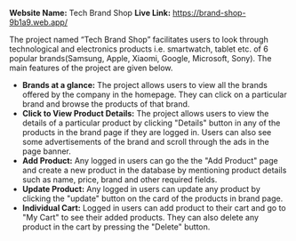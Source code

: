 **Website Name:** Tech Brand Shop
**Live Link:** https://brand-shop-9b1a9.web.app/

The project named “Tech Brand Shop” facilitates users to look through technological and electronics products i.e. smartwatch, tablet etc. of 6 popular brands(Samsung, Apple, Xiaomi, Google, Microsoft, Sony). The main features of the project are given below.

- **Brands at a glance:** The project allows users to view all the brands offered by the company in the homepage. They can click on a particular brand and browse the products of that brand.
- **Click to View Product Details:** The project allows users to view the details of a particular product by clicking "Details" button in any of the products in the brand page if they are logged in. Users can also see some advertisements of the brand and scroll through the ads in the page banner.
- **Add Product:** Any logged in users can go the the "Add Product" page and create a new product in the database by mentioning product details such as name, price, brand and other required fields.
- **Update Product:** Any logged in users can update any product by clicking the "update" button on the card of the products in brand page. 
- **Individual Cart:** Logged in users can add product to their cart and go to "My Cart" to see their added products. They can also delete any product in the cart by pressing the "Delete" button.  